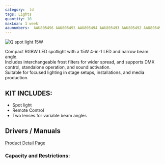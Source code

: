 ```yaml
---
category:  ld
tags: Lights
quantity: 10
maxLoan: 1 week
aaunumbers:  AAU805496 AAU805495 AAU805494 AAU805493 AAU805492 AAU805491 AAU805490 AAU805489 AAU805488 AAU805487
---
```

![Q spot light 15W](https://cdn-shop.adamhall.com/THUMBNAIL1/media/MARKEN/CAMEO/CLQS15RGBW/CLQS15RGBW_1.jpg)

Compact RGBW LED spotlight with a 15W 4-in-1 LED and narrow beam angle.<br>Includes interchangeable frost filters for wider spread, and supports DMX control, standalone operation, and sound activation.<br>Suitable for focused lighting in stage setups, installations, and media production.
## KIT INCLUDES:
-  Spot light
- Remote Control
- Two lenses for variable beam angles

## Drivers / Manuals
[Product Detail Page](https://www.cameolight.com/en/series/q-spot-series/2354/q-spot-15-rgbw-wh?c=2031)



### Capacity and Restrictions:
